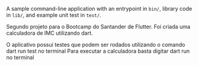 A sample command-line application with an entrypoint in `bin/`, library code
in `lib/`, and example unit test in `test/`.

Segundo projeto para o Bootcamp do Santander de Flutter.
Foi criada uma calculadora de IMC utilizando dart.

O aplicativo possui testes que podem ser rodados utilizando o comando dart run test no terminal
Para executar a calculadora basta digitar dart run no terminal
